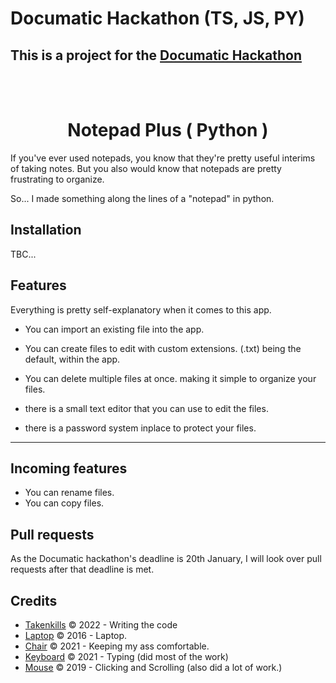 # Documatic Hackathon (TS, JS, PY)

## This is a project for the [Documatic Hackathon](https://github.com/DocumaticAI/Hackathon)

<br>
<br>

<h1 align="center">Notepad Plus ( Python ) </h1>

If you've ever used notepads, you know that they're pretty useful interims of taking notes.
But you also would know that notepads are pretty frustrating to organize.

So... I made something along the lines of a "notepad" in python.

## Installation

TBC...

## Features

Everything is pretty self-explanatory when it comes to this app.

* You can import an existing file into the app.
* You can create files to edit with custom extensions. (.txt) being the default, 
within the app.

* You can delete multiple files at once. making it simple to organize your files.
* there is a small text editor that you can use to edit the files.
* there is a password system inplace to protect your files.
***
<h2> Incoming features </h2>

* You can rename files.
* You can copy files.

## Pull requests

As the Documatic hackathon's deadline is 20th January,
I will look over pull requests after that deadline is met.

## Credits
- [Takenkills](https://github.com/TakenKills) © 2022 - Writing the code
- [Laptop](https://en.wikipedia.org/wiki/Laptop) © 2016 - Laptop.
- [Chair](https://en.wikipedia.org/wiki/Chair) © 2021 - Keeping my ass comfortable.
- [Keyboard](https://en.wikipedia.org/wiki/Keyboard) © 2021 - Typing (did most of the work)
- [Mouse](https://en.wikipedia.org/wiki/Mouse) © 2019 - Clicking and Scrolling (also did a lot of work.)